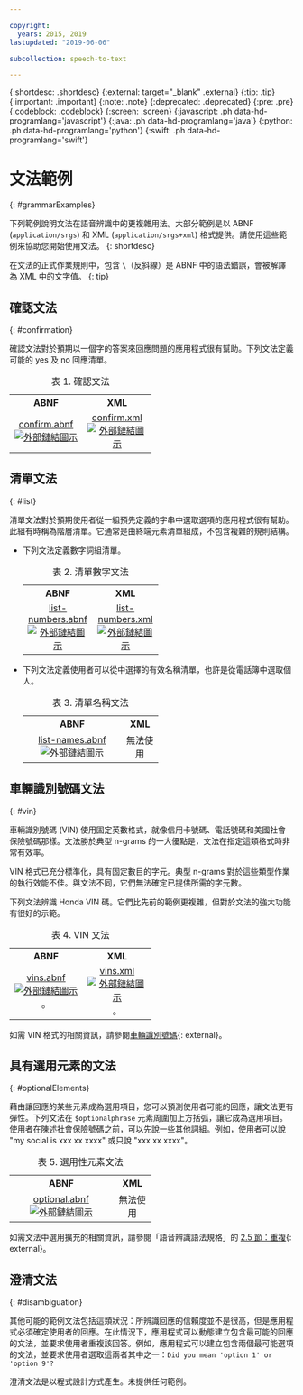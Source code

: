 ```yaml
---

copyright:
  years: 2015, 2019
lastupdated: "2019-06-06"

subcollection: speech-to-text

---
```


{:shortdesc: .shortdesc}
{:external: target="_blank" .external}
{:tip: .tip}
{:important: .important}
{:note: .note}
{:deprecated: .deprecated}
{:pre: .pre}
{:codeblock: .codeblock}
{:screen: .screen}
{:javascript: .ph data-hd-programlang='javascript'}
{:java: .ph data-hd-programlang='java'}
{:python: .ph data-hd-programlang='python'}
{:swift: .ph data-hd-programlang='swift'}

# 文法範例
{: #grammarExamples}

下列範例說明文法在語音辨識中的更複雜用法。大部分範例是以 ABNF (`application/srgs`) 和 XML (`application/srgs+xml`) 格式提供。請使用這些範例來協助您開始使用文法。
{: shortdesc}

在文法的正式作業規則中，包含 `\`（反斜線）是 ABNF 中的語法錯誤，會被解譯為 XML 中的文字值。
{: tip}

## 確認文法
{: #confirmation}

確認文法對於預期以一個字的答案來回應問題的應用程式很有幫助。下列文法定義可能的 yes 及 no 回應清單。

<table style="width:50%">
  <caption>表 1. 確認文法</caption>
  <tr>
    <th style="text-align:center">ABNF</th>
    <th style="text-align:center">XML</th>
  </tr>
  <tr>
    <td style="text-align:center">
      <a target="_blank" href="https://watson-developer-cloud.github.io/doc-tutorial-downloads/speech-to-text/grammars/confirm.abnf" download="confirm.abnf">confirm.abnf <img src="../../icons/launch-glyph.svg" alt="外部鏈結圖示" title="外部鏈結圖示"></a>
    </td>
    <td style="text-align:center">
      <a target="_blank" href="https://watson-developer-cloud.github.io/doc-tutorial-downloads/speech-to-text/grammars/confirm.xml" download="confirm.xml">confirm.xml <img src="../../icons/launch-glyph.svg" alt="外部鏈結圖示" title="外部鏈結圖示"></a>
    </td>
  </tr>
</table>

## 清單文法
{: #list}

清單文法對於預期使用者從一組預先定義的字串中選取選項的應用程式很有幫助。此組有時稱為階層清單。它通常是由終端元素清單組成，不包含複雜的規則結構。

-   下列文法定義數字詞組清單。

    <table style="width:50%">
      <caption>表 2. 清單數字文法</caption>
      <tr>
        <th style="text-align:center">ABNF</th>
        <th style="text-align:center">XML</th>
      </tr>
      <tr>
        <td style="text-align:center">
          <a target="_blank" href="https://watson-developer-cloud.github.io/doc-tutorial-downloads/speech-to-text/grammars/list-numbers.abnf" download="list-numbers.abnf">list-numbers.abnf <img src="../../icons/launch-glyph.svg" alt="外部鏈結圖示" title="外部鏈結圖示"></a>
        </td>
        <td style="text-align:center">
          <a target="_blank" href="https://watson-developer-cloud.github.io/doc-tutorial-downloads/speech-to-text/grammars/list-numbers.xml" download="list-numbers.xml">list-numbers.xml <img src="../../icons/launch-glyph.svg" alt="外部鏈結圖示" title="外部鏈結圖示"></a>
        </td>
      </tr>
    </table>

-   下列文法定義使用者可以從中選擇的有效名稱清單，也許是從電話簿中選取個人。

    <table style="width:50%">
      <caption>表 3. 清單名稱文法</caption>
      <tr>
        <th style="text-align:center">ABNF</th>
        <th style="text-align:center">XML</th>
      </tr>
      <tr>
        <td style="text-align:center">
          <a target="_blank" href="https://watson-developer-cloud.github.io/doc-tutorial-downloads/speech-to-text/grammars/list-names.abnf" download="list-names.abnf">list-names.abnf <img src="../../icons/launch-glyph.svg" alt="外部鏈結圖示" title="外部鏈結圖示"></a>
        </td>
        <td style="text-align:center">
          無法使用
        </td>
      </tr>
    </table>

## 車輛識別號碼文法
{: #vin}

車輛識別號碼 (VIN) 使用固定英數格式，就像信用卡號碼、電話號碼和美國社會保險號碼那樣。文法勝於典型 n-grams 的一大優點是，文法在指定這類格式時非常有效率。

VIN 格式已充分標準化，具有固定數目的字元。典型 n-grams 對於這些類型作業的執行效能不佳。與文法不同，它們無法確定已提供所需的字元數。

下列文法辨識 Honda VIN 碼。它們比先前的範例更複雜，但對於文法的強大功能有很好的示範。

<table style="width:50%">
  <caption>表 4. VIN 文法</caption>
  <tr>
    <th style="text-align:center">ABNF</th>
    <th style="text-align:center">XML</th>
  </tr>
  <tr>
    <td style="text-align:center">
      <a target="_blank" href="https://watson-developer-cloud.github.io/doc-tutorial-downloads/speech-to-text/grammars/vins.abnf" download="vins.abnf">vins.abnf <img src="../../icons/launch-glyph.svg" alt="外部鏈結圖示" title="外部鏈結圖示"></a>。
    </td>
    <td style="text-align:center">
      <a target="_blank" href="https://watson-developer-cloud.github.io/doc-tutorial-downloads/speech-to-text/grammars/vins.xml" download="vins.xml">vins.xml <img src="../../icons/launch-glyph.svg" alt="外部鏈結圖示" title="外部鏈結圖示"></a>。
    </td>
  </tr>
</table>

如需 VIN 格式的相關資訊，請參閱[車輛識別號碼](https://wikipedia.org/wiki/Vehicle_identification_number){: external}。

## 具有選用元素的文法
{: #optionalElements}

藉由讓回應的某些元素成為選用項目，您可以預測使用者可能的回應，讓文法更有彈性。下列文法在 `$optionalphrase` 元素周圍加上方括弧，讓它成為選用項目。使用者在陳述社會保險號碼之前，可以先說一些其他詞組。例如，使用者可以說 "my social is xxx xx xxxx" 或只說 "xxx xx xxxx"。

<table style="width:50%">
  <caption>表 5. 選用性元素文法</caption>
  <tr>
    <th style="text-align:center">ABNF</th>
    <th style="text-align:center">XML</th>
  </tr>
  <tr>
    <td style="text-align:center">
      <a target="_blank" href="https://watson-developer-cloud.github.io/doc-tutorial-downloads/speech-to-text/grammars/optional.abnf" download="optional.abnf">optional.abnf <img src="../../icons/launch-glyph.svg" alt="外部鏈結圖示" title="外部鏈結圖示"></a>
    </td>
    <td style="text-align:center">
      無法使用
    </td>
  </tr>
</table>

如需文法中選用擴充的相關資訊，請參閱「語音辨識語法規格」的 [2.5 節：重複](https://www.w3.org/TR/speech-grammar/#S2.5){: external}。

## 澄清文法
{: #disambiguation}

其他可能的範例文法包括這類狀況：所辨識回應的信賴度並不是很高，但是應用程式必須確定使用者的回應。在此情況下，應用程式可以動態建立包含最可能的回應的文法，並要求使用者重複該回答。例如，應用程式可以建立包含兩個最可能選項的文法，並要求使用者選取這兩者其中之一：`Did you mean 'option 1' or 'option 9'?`

澄清文法是以程式設計方式產生。未提供任何範例。
